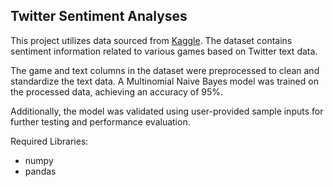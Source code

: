 ## Twitter Sentiment Analyses
This project utilizes data sourced from [Kaggle](https://www.kaggle.com/datasets/jp797498e/twitter-entity-sentiment-analysis). The dataset contains sentiment information related to various games based on Twitter text data.

The game and text columns in the dataset were preprocessed to clean and standardize the text data. A Multinomial Naive Bayes model was trained on the processed data, achieving an accuracy of 95%.

Additionally, the model was validated using user-provided sample inputs for further testing and performance evaluation.

Required Libraries:
- numpy
- pandas
